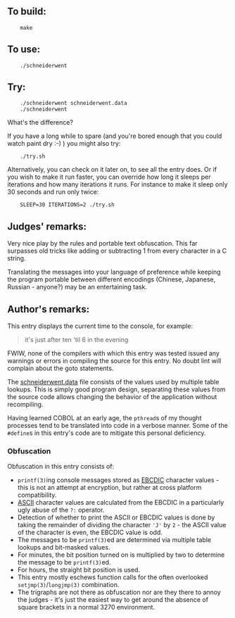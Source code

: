 ## To build:

```<!---sh-->
    make
```


## To use:

```<!---sh-->
    ./schneiderwent
```


## Try:

```<!---sh-->
    ./schneiderwent schneiderwent.data
    ./schneiderwent
```

What's the difference?

If you have a long while to spare (and you're bored enough that you could watch
paint dry :-) ) you might also try:

```<!---sh-->
    ./try.sh
```

Alternatively, you can check on it later on, to see all the entry does. Or if
you wish to make it run faster, you can override how long it sleeps per
iterations and how many iterations it runs. For instance to make it sleep only
30 seconds and run only twice:

```<!---sh-->
    SLEEP=30 ITERATIONS=2 ./try.sh
```


## Judges' remarks:

Very nice play by the rules and portable text obfuscation.
This far surpasses old tricks like adding or subtracting 1
from every character in a C string.

Translating the messages into your language of preference while
keeping the program portable between different encodings
(Chinese, Japanese, Russian - anyone?) may be an entertaining task.


## Author's remarks:

This entry displays the current time to the console, for example:

> it's just after ten 'til 6 in the evening

FWIW, none of the compilers with which this entry was tested issued
any warnings or errors in compiling the source for this entry.  No
doubt lint will complain about the goto statements.

The [schneiderwent.data](schneiderwent.data) file consists of the values used by
multiple table lookups.  This is simply good program design, separating these
values from the source code allows changing the behavior of the application
without recompiling.

Having learned COBOL at an early age, the `pthread`s of my thought
processes tend to be translated into code in a verbose manner.  Some
of the `#define`s in this entry's code are to mitigate this personal
deficiency.

### Obfuscation

Obfuscation in this entry consists of:

* `printf(3)`ing console messages stored as
[EBCDIC](https://en.wikipedia.org/wiki/EBCDIC) character values - this is not
an attempt at encryption, but rather at cross platform compatibility.
* [ASCII](https://en.wikipedia.org/wiki/ASCII) character values are calculated
from the EBCDIC in a particularly ugly abuse of the `?:` operator.
* Detection of whether to print the ASCII or EBCDIC values is done by taking the
remainder of dividing the character `'J'` by `2` - the ASCII value of the
character is even, the EBCDIC value is odd.
* The messages to be `printf(3)`ed are determined via multiple table lookups and
bit-masked values.
* For minutes, the bit position turned on is multiplied by two to determine the
message to be `printf(3)`ed.
* For hours, the straight bit position is used.
* This entry mostly eschews function calls for the often overlooked
`setjmp(3)`/`longjmp(3)` combination.
* The trigraphs are not there as obfuscation nor are they there to annoy the
judges - it's just the easiest way to get around the absence of square brackets
in a normal 3270 environment.


<!--

    Copyright © 1984-2024 by Landon Curt Noll. All Rights Reserved.

    You are free to share and adapt this file under the terms of this license:

	Creative Commons Attribution-ShareAlike 4.0 International (CC BY-SA 4.0)

    For more information, see:

	https://creativecommons.org/licenses/by-sa/4.0/

-->
